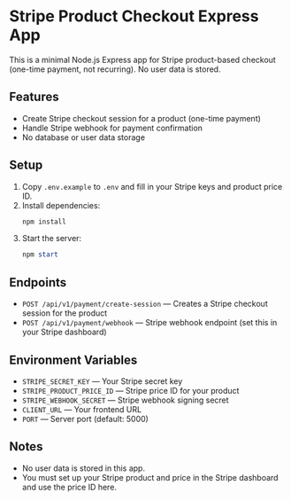 # Stripe Product Checkout Express App

This is a minimal Node.js Express app for Stripe product-based checkout (one-time payment, not recurring). No user data is stored.

## Features

- Create Stripe checkout session for a product (one-time payment)
- Handle Stripe webhook for payment confirmation
- No database or user data storage

## Setup

1. Copy `.env.example` to `.env` and fill in your Stripe keys and product price ID.
2. Install dependencies:
   ```powershell
   npm install
   ```
3. Start the server:
   ```powershell
   npm start
   ```

## Endpoints

- `POST /api/v1/payment/create-session` — Creates a Stripe checkout session for the product
- `POST /api/v1/payment/webhook` — Stripe webhook endpoint (set this in your Stripe dashboard)

## Environment Variables

- `STRIPE_SECRET_KEY` — Your Stripe secret key
- `STRIPE_PRODUCT_PRICE_ID` — Stripe price ID for your product
- `STRIPE_WEBHOOK_SECRET` — Stripe webhook signing secret
- `CLIENT_URL` — Your frontend URL
- `PORT` — Server port (default: 5000)

## Notes

- No user data is stored in this app.
- You must set up your Stripe product and price in the Stripe dashboard and use the price ID here.
